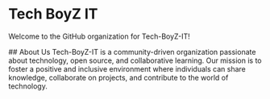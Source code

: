 # Tech BoyZ IT

Welcome to the GitHub organization for Tech-BoyZ-IT!

## About Us
Tech-BoyZ-IT is a community-driven organization passionate about technology, open source, and collaborative learning. Our mission is to foster a positive and inclusive environment where individuals can share knowledge, collaborate on projects, and contribute to the world of technology.
